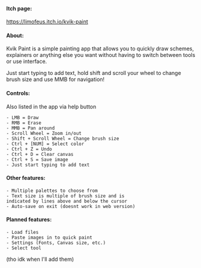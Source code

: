 #### Itch page:

https://limofeus.itch.io/kvik-paint

#### About:
Kvik Paint is a simple painting app that allows you to quickly draw schemes, explainers or anything else you want without having to switch between tools or use interface.

Just start typing to add text, hold shift and scroll your wheel to change brush size and use MMB for navigation!

#### Controls:
Also listed in the app via help button
```
- LMB = Draw
- RMB = Erase
- MMB = Pan around
- Scroll Wheel = Zoom in/out
- Shift + Scroll Wheel = Change brush size
- Ctrl + [NUM] = Select color
- Ctrl + Z = Undo
- Ctrl + D = Clear canvas
- Ctrl + S = Save image
- Just start typing to add text
```
#### Other features:
```
- Multiple palettes to choose from
- Text size is multiple of brush size and is
indicated by lines above and below the cursor
- Auto-save on exit (doesnt work in web version)
```
#### Planned features:
```
- Load files
- Paste images in to quick paint
- Settings (Fonts, Canvas size, etc.)
- Select tool
```
(tho idk when I'll add them)
